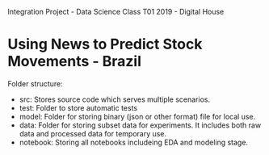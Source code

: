 Integration Project - Data Science Class T01 2019 - Digital House


# Using News to Predict Stock Movements - Brazil


Folder structure:
- src: Stores source code which serves multiple scenarios. 
- test: Folder to store automatic tests
- model: Folder for storing binary (json or other format) file for local use.
- data: Folder for storing subset data for experiments. It includes both raw data and processed data for temporary use.
- notebook: Storing all notebooks includeing EDA and modeling stage.
